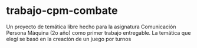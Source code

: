# trabajo-cpm-combate
Un proyecto de temática libre hecho para la asignatura Comunicación Persona Máquina (2o año) como primer trabajo entregable. La temática que elegí se basó en la creación de un juego por turnos
